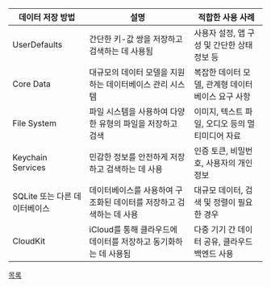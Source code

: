 | **데이터 저장 방법**        | **설명**                                                           | **적합한 사용 사례**                                 |
|---------------------------|--------------------------------------------------------------------|-----------------------------------------------------|
| UserDefaults              | 간단한 키-값 쌍을 저장하고 검색하는 데 사용됨                       | 사용자 설정, 앱 구성 및 간단한 상태 정보 등         |
| Core Data                 | 대규모의 데이터 모델을 지원하는 데이터베이스 관리 시스템          | 복잡한 데이터 모델, 관계형 데이터베이스 요구 사항   |
| File System               | 파일 시스템을 사용하여 다양한 유형의 파일을 저장하고 검색         | 이미지, 텍스트 파일, 오디오 등의 멀티미디어 자료   |
| Keychain Services         | 민감한 정보를 안전하게 저장하고 검색하는 데 사용                   | 인증 토큰, 비밀번호, 사용자의 개인 정보            |
| SQLite 또는 다른 데이터베이스 | 데이터베이스를 사용하여 구조화된 데이터를 저장하고 검색하는 데 사용 | 대규모 데이터, 검색 및 정렬이 필요한 경우           |
| CloudKit                  | iCloud를 통해 클라우드에 데이터를 저장하고 동기화하는 데 사용됨   | 다중 기기 간 데이터 공유, 클라우드 백엔드 사용     |


[목록](../README_link.md)

